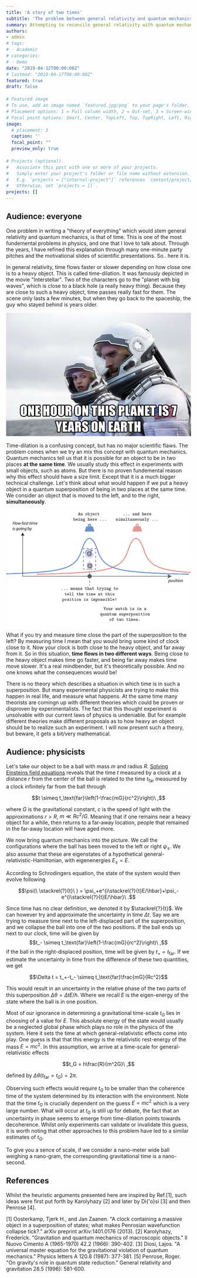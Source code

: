 ```yaml
---
title: 'A story of two times'
subtitle: 'The problem between general relativity and quantum mechanics'
summary: Attempting to reconcile general relativity with quantum mechanics is one of the great undertakings of contemporary physics. In this article, I've presented the incompatibility between the two theories arises in the simple thought experiment of preparing a heavy object in a quantum superposition.
authors:
- admin
# tags:
# - Academic
# categories:
# - Demo
date: "2019-04-12T00:00:00Z"
# lastmod: "2019-04-17T00:00:00Z"
featured: true
draft: false

# Featured image
# To use, add an image named `featured.jpg/png` to your page's folder.
# Placement options: 1 = Full column width, 2 = Out-set, 3 = Screen-width
# Focal point options: Smart, Center, TopLeft, Top, TopRight, Left, Right, BottomLeft, Bottom, BottomRight
image:
  # placement: 3
  caption: ''
  focal_point: ""
  preview_only: true

# Projects (optional).
#   Associate this post with one or more of your projects.
#   Simply enter your project's folder or file name without extension.
#   E.g. `projects = ["internal-project"]` references `content/project/deep-learning/index.md`.
#   Otherwise, set `projects = []`.
projects: []
---
```


Audience: everyone
------------------

One problem in writing a "theory of everything" which would stem general relativity and quantum mechanics, is that of time.
This is one of the most fundemental problems in physics, and one that I love to talk about.
Through the years, I have refined this explanation through many one-minute party pitches and the motivational slides of scientific presentations.
So.. here it is.

In general relativity, time flows faster or slower depending on how close one is to a heavy object.
This is called time-dilation.
It was famously depicted in the movie "Interstellar". 
Two of the characters go to the "planet with big waves", which is close to a black hole (a really heavy thing).
Because they are close to such a heavy object, time passes really fast for them.
The scene only lasts a few minutes, but when they go back to the spaceship, the guy who stayed behind is years older.

![alt text](one-hour-on-this-planet-is-7-years-on-earth.jpg)

Time-dilation is a confusing concept, but has no major scientific flaws.
The problem comes when we try an mix this concept with quantum mechanics. 
Quantum mechanics tell us that it is possible for an object to be in two places **at the same time**.
We usually study this effect in experiments with small objects, such as atoms.
But there is no proven fundemental reason why this effect should have a size limit.
Except that it is a much bigger technical challenge.
Let's think about what would happen if we put a heavy object in a quantum superposition of being in two places at the same time.
We consider an object that is moved to the left, and to the right, **simultaneously**.

![alt text](fig1.png)

What if you try and measure time close the part of the superposition to the left?
By measuring time I mean that you would bring some kind of clock close to it.
Now your clock is both close to the heavy object, and far away from it.
So in this situation, **time flows in two different ways**.
Being close to the heavy object makes time go faster, and being far away makes time move slower.
It's a real mindbender, but it's theoretically possible.
And no one knows what the consequences would be!

There is no theory which describes a situation in which time is in such a superposition.
But many experimental physicists are trying to make this happen in real life, and measure what happens.
At the same time many theorists are comingn up with different theories which could be proven or disproven by experimentalists.
The fact that this thought experiment is unsolvable with our current laws of physics is undeniable. 
But for example different theories make different proposals as to how heavy an object should be to realize such an experiment.
I will now present such a theory, but beware, it gets a bit/very mathematical.

Audience: physicists
------------------

Let's take our object to be a ball with mass $m$ and radius $R$.
[Solving Einsteins field equations](https://en.wikipedia.org/wiki/Schwarzschild_metric) reveals that the time $t$ measured by a clock at a distance $r$ from the center of the ball is related to the time $t_\text{far}$ measured by a clock infinitely far from the ball through

$$t \simeq t_\text{far}\left(1-\frac{mG}{rc^2}\right)\ ,$$

where $G$ is the gravitational constant, $c$ is the speed of light with the approximations $r>R$, $m\ll Rc^2/G$.
Meaning that if one remains near a heavy object for a while, then returns to a far-away location, people that remained in the far-away location will have aged more.

We now bring quantum mechanics into the picture.
We call the configurations where the ball has been moved to the left or right $\psi_\pm$.
We also assume that these are eigenstates of a hypothetical general-relativistic-Hamiltonian, with eigenenergies $E_\pm = E$.

According to Schrodingers equation, the state of the system would then evolve following 

$$\psi(\ \stackrel{?}{t}\ ) = \psi_+e^{i\stackrel{?}{t}E/\hbar}+\psi_-e^{i\stackrel{?}{t}E/\hbar}\ .$$

Since time has no clear definition, we denoted it by $\stackrel{?}{t}$. 
We can however try and approximate the uncertainty in time $\Delta t$.
Say we are trying to measure time next to the left-displaced part of the superposition, and we collapse the ball into one of the two positions.
If the ball ends up next to our clock, time will be given by
$$t_- \simeq t_\text{far}\left(1-\frac{mG}{rc^2}\right)\ ,$$
if the ball in the right-displaced position, time will be given by $t_+ = t_\text{far}$.
If we estimate the uncertainty in time from the difference of these two quantities, we get

$$\Delta t = t_+-t_- \simeq t_\text{far}\frac{mG}{Rc^2}$$

This would result in an uncertainty in the relative phase of the two parts of this superposition $\Delta\theta = \Delta tE/\hbar$.
Where we recall $E$ is the eigen-energy of the state where the ball is in one position.

Most of our ignorance in determining a gravitational time-scale $t_G$ lies in choosing of a value for $E$.
This absolute energy of the state would usually be a neglected global phase which plays no role in the physics of the system.
Here it sets the time at which general-relativistic effects come into play.
One guess is that that this energy is the relativistic rest-energy of the mass $E = mc^2$.
In this assumption, we arrive at a time-scale for general-relativistic effects

$$t_G = h\frac{R}{m^2G}\ ,$$

defined by $\Delta\theta(t_\text{far}=t_G) = 2\pi$.

Observing such effects would require $t_G$ to be smaller than the coherence time of the system determined by its interaction with the environment.
Note that the time $t_G$ is crucially dependent on the guess $E = mc^2$ which is a very large number.
What will occur at $t_G$ is still up for debate, the fact that an uncertainty in phase seems to emerge from time-dilation points towards decoherence. 
Whilst only experiments can validate or invalidate this guess, it is worth noting that other approaches to this problem have led to a similar estimates of $t_G$.

To give you a sence of scale, if we consider a nano-meter wide ball weighing a nano-gram, the corresponding gravitational time is a nano-second.

References
------------ 
Whilst the heuristic arguments presented here are inspired by Ref.[1], such ideas were first put forth by Karolyhazy [2] and later by Di{\'o}si [3] and then Penrose [4].

[1] Oosterkamp, Tjerk H., and Jan Zaanen. "A clock containing a massive object in a superposition of states; what makes Penrosian wavefunction collapse tick?." arXiv preprint arXiv:1401.0176 (2013).
[2] Karolyhazy, Frederick. "Gravitation and quantum mechanics of macroscopic objects." Il Nuovo Cimento A (1965-1970) 42.2 (1966): 390-402.
[3] Diosi, Lajos. "A universal master equation for the gravitational violation of quantum mechanics." Physics letters A 120.8 (1987): 377-381.
[5] Penrose, Roger. "On gravity's role in quantum state reduction." General relativity and gravitation 28.5 (1996): 581-600.
